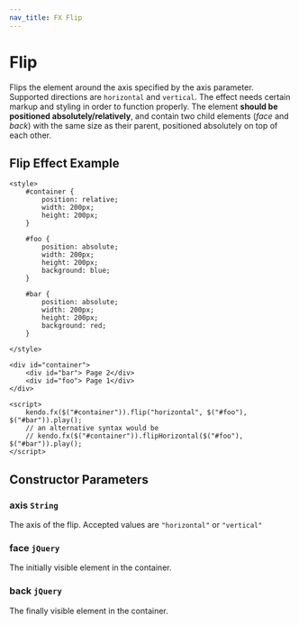 ```yaml
---
nav_title: FX Flip
---
```


# Flip

Flips the element around the axis specified by the axis parameter.  Supported directions are `horizontal` and `vertical`. The effect needs certain markup and styling in order to function properly.
The element **should be positioned absolutely/relatively**, and contain two child elements (*face* and *back*) with the same size as their parent, positioned absolutely on top of each other.

## Flip Effect Example

    <style>
        #container {
            position: relative;
            width: 200px;
            height: 200px;
        }

        #foo {
            position: absolute;
            width: 200px;
            height: 200px;
            background: blue;
        }

        #bar {
            position: absolute;
            width: 200px;
            height: 200px;
            background: red;
        }

    </style>

    <div id="container">
        <div id="bar"> Page 2</div>
        <div id="foo"> Page 1</div>
    </div>

    <script>
        kendo.fx($("#container")).flip("horizontal", $("#foo"), $("#bar")).play();
        // an alternative syntax would be
        // kendo.fx($("#container")).flipHorizontal($("#foo"), $("#bar")).play();
    </script>

## Constructor Parameters

### axis `String`

The axis of the flip. Accepted values are `"horizontal"` or `"vertical"`

### face `jQuery`

The initially visible element in the container.

### back `jQuery`

The finally visible element in the container.
